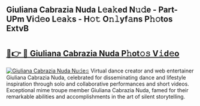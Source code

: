 ## Giuliana Cabrazia Nuda L𝚎a𝚔ed N𝚞𝚍e - Part-UPm Vi𝚍𝚎o L𝚎a𝚔s - H𝚘𝚝 O𝚗𝚕yf𝚊ns P𝚑𝚘tos ExtvB

# <h2><a href="http://kfcwke.oniu.top/?m=Giuliana+Cabrazia+Nuda">🔗👉 🔴 Giuliana Cabrazia Nuda P𝚑ot𝚘𝚜 V𝚒d𝚎o</a></h2>

[![Giuliana Cabrazia Nuda Nu𝚍e𝚜](https://i.imgur.com/0qMVB7G.gif)](http://kfcwke.oniu.top/?m=Giuliana+Cabrazia+Nuda)
Virtual dance creator and web entertainer Giuliana Cabrazia Nuda, celebrated for disseminating dance and lifestyle inspiration through solo and collaborative performances and short videos. Exceptional mime troupe member Giuliana Cabrazia Nuda, famed for their remarkable abilities and accomplishments in the art of silent storytelling.  
